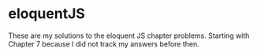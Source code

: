 # eloquentJS

These are my solutions to the eloquent JS chapter problems. Starting with Chapter 7 because I did not track my answers before then.
